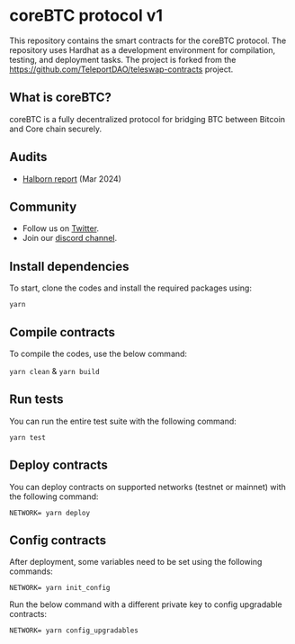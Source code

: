 # coreBTC protocol v1

This repository contains the smart contracts for the coreBTC protocol. The repository uses Hardhat as a development environment for compilation, testing, and deployment tasks. The project is forked from the https://github.com/TeleportDAO/teleswap-contracts project.

## What is coreBTC?

coreBTC is a fully decentralized protocol for bridging BTC between Bitcoin and Core chain securely.

## Audits
- [Halborn report](https://www.halborn.com/audits/coredao/corebtc) (Mar 2024)

## Community
- Follow us on [Twitter](https://twitter.com/Coredao_Org).
- Join our [discord channel](https://discord.com/invite/coredaoofficial).

## Install dependencies

To start, clone the codes and install the required packages using:

`yarn`

## Compile contracts

To compile the codes, use the below command:

`yarn clean` & `yarn build`

## Run tests

You can run the entire test suite with the following command:

`yarn test`

## Deploy contracts

You can deploy contracts on supported networks (testnet or mainnet) with the following command:

`NETWORK= yarn deploy`

## Config contracts

After deployment, some variables need to be set using the following commands:

`NETWORK= yarn init_config`

Run the below command with a different private key to config upgradable contracts:

`NETWORK= yarn config_upgradables`

